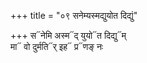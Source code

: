 +++
title = "०९ सनेम्यस्मद्युयोत दिद्युं"

+++
स᳓नेमि अस्म᳓द् युयो᳓त दिद्यु᳓म्  
मा᳓ वो दुर्मति᳓र् इह᳓ प्र᳓णङ् नः